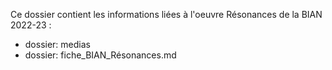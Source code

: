 Ce dossier contient les informations liées à l'oeuvre Résonances de la BIAN 2022-23 :

* dossier:  medias
* dossier:  fiche_BIAN_Résonances.md
